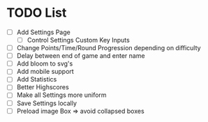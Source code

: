 # TODO List

- [ ] Add Settings Page
  - [ ] Control Settings Custom Key Inputs
- [ ] Change Points/Time/Round Progression depending on difficulty
- [ ] Delay between end of game and enter name
- [ ] Add bloom to svg's
- [ ] Add mobile support
- [ ] Add Statistics
- [ ] Better Highscores
- [ ] Make all Settings more uniform
- [ ] Save Settings locally
- [ ] Preload image Box => avoid collapsed boxes